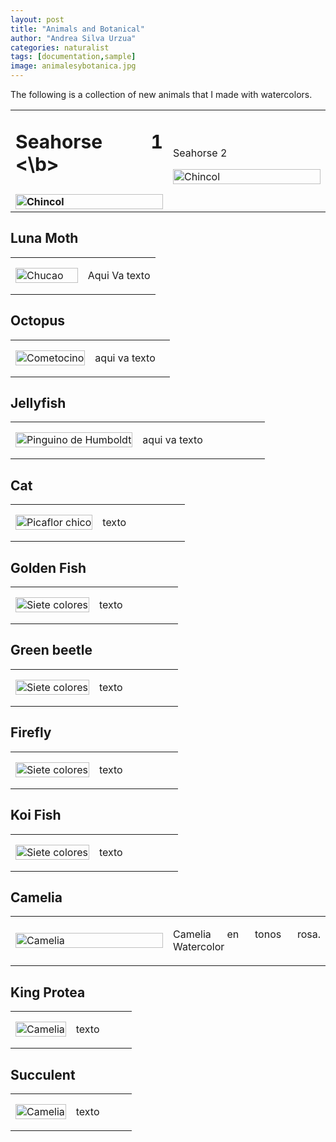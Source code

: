 ```yaml
---
layout: post
title: "Animals and Botanical"
author: "Andrea Silva Urzua"
categories: naturalist
tags: [documentation,sample]
image: animalesybotanica.jpg
---
```


The following is a collection of new animals that I made with watercolors.

<table border="0" style="width:100%">
<tr>
    <td style="width:50%">
      <p align="justify" style="font-size:30px">
        <b> Seahorse 1 <\b>
      </p>
        <img border="0" alt="Chincol" src="https://andreasilvau.github.io/assets/img/seahorse.jpg" style="width:100%">
    </td>
    <td style="width:50%">
        <p align="justify">
          Seahorse 2
        </p>
        <img border="0" alt="Chincol" src="https://andreasilvau.github.io/assets/img/seahorse.jpg" style="width:100%">
    </td>
</tr>
</table>

## Luna Moth
<table border="0" style="width:100%">
<tr>
    <td style="width:50%">
        <img border="0" alt="Chucao" src="https://andreasilvau.github.io/assets/img/lunamoth.jpg" style="width:100%">
    </td>
    <td style="width:50%">
        <p align="justify">
Aqui Va texto
        </p>
    </td>
</tr>
</table>

## Octopus
<table border="0" style="width:100%">
<tr>
    <td style="width:50%">
        <img border="0" alt="Cometocino" src="https://andreasilvau.github.io/assets/img/pulpo.jpg" style="width:100%">
    </td>
    <td style="width:50%">
        <p align="justify">
aqui va texto
        </p>
    </td>
</tr>
</table>

## Jellyfish
<table border="0" style="width:100%">
<tr>
    <td style="width:50%">
        <img border="0" alt="Pinguino de Humboldt" src="https://andreasilvau.github.io/assets/img/medusa.png" style="width:100%">
    </td>
    <td style="width:50%">
        <p align="justify">
aqui va texto
        </p>
    </td>
</tr>
</table>

## Cat
<table border="0" style="width:100%">
<tr>
    <td style="width:50%">
        <img border="0" alt="Picaflor chico" src="https://andreasilvau.github.io/assets/img/gato.jpg" style="width:100%">
    </td>
    <td style="width:50%">
        <p align="justify">
texto
        </p>
    </td>
</tr>
</table>

## Golden Fish
<table border="0" style="width:100%">
<tr>
    <td style="width:50%">
        <img border="0" alt="Siete colores" src="https://andreasilvau.github.io/assets/img/goldenfish.jpg" style="width:100%">
    </td>
    <td style="width:50%">
        <p align="justify">
texto
        </p>
    </td>
</tr>
</table>

## Green beetle
<table border="0" style="width:100%">
<tr>
    <td style="width:50%">
        <img border="0" alt="Siete colores" src="https://andreasilvau.github.io/assets/img/escarabajoverde.jpg" style="width:100%">
    </td>
    <td style="width:50%">
        <p align="justify">
texto
        </p>
    </td>
</tr>
</table>



## Firefly
<table border="0" style="width:100%">
<tr>
    <td style="width:50%">
        <img border="0" alt="Siete colores" src="https://andreasilvau.github.io/assets/img/firefly.jpg" style="width:100%">
    </td>
    <td style="width:50%">
        <p align="justify">
texto
        </p>
    </td>
</tr>
</table>

## Koi Fish
<table border="0" style="width:100%">
<tr>
    <td style="width:50%">
        <img border="0" alt="Siete colores" src="https://andreasilvau.github.io/assets/img/carpa.jpg" style="width:100%">
    </td>
    <td style="width:50%">
        <p align="justify">
texto
        </p>
    </td>
</tr>
</table>

## Camelia
<table border="0" style="width:100%">
<tr>
    <td style="width:50%">
        <img border="0" alt="Camelia" src="https://andreasilvau.github.io/assets/img/camelia.jpg" style="width:100%">
    </td>
    <td style="width:50%">
        <p align="justify">
Camelia en tonos rosa. Watercolor
        </p>
    </td>
</tr>
</table>

## King Protea
<table border="0" style="width:100%">
<tr>
    <td style="width:50%">
        <img border="0" alt="Camelia" src="https://andreasilvau.github.io/assets/img/protea1.jpg" style="width:100%">
    </td>
    <td style="width:50%">
        <p align="justify">
texto
        </p>
    </td>
</tr>
</table>

## Succulent
<table border="0" style="width:100%">
<tr>
    <td style="width:50%">
        <img border="0" alt="Camelia" src="https://andreasilvau.github.io/assets/img/suculenta.jpg" style="width:100%">
    </td>
    <td style="width:50%">
        <p align="justify">
texto
        </p>
    </td>
</tr>
</table>
